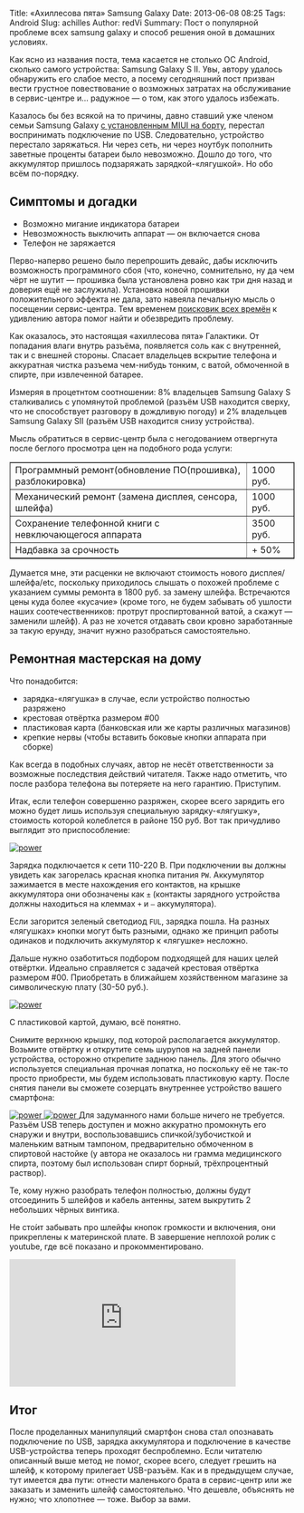 Title: «Ахиллесова пята» Samsung Galaxy
Date: 2013-06-08 08:25
Tags: Android
Slug: achilles
Author: redVi
Summary: Пост о популярной проблеме всех samsung galaxy и способ решения оной в домашних условиях.

Как ясно из названия поста, тема касается не столько ОС Android, сколько самого устройства: Samsung Galaxy S II. Увы, автору удалось обнаружить его слабое место, а посему сегодняшний пост призван вести грустное повествование о возможных затратах на обслуживание в сервис-центре и... радужное — о том, как этого удалось избежать.

Казалось бы без всякой на то причины, давно ставший уже членом семьи Samsung Galaxy [с установленным MIUI на борту](miui.html), перестал воспринимать подключение по USB. Следовательно, устройство перестало заряжаться. Ни через сеть, ни через ноутбук пополнить заветные проценты батареи было невозможно. Дошло до того, что аккумулятор пришлось подзаряжать зарядкой-«лягушкой». Но обо всём по-порядку.

## Симптомы и догадки

- Возможно мигание индикатора батареи
- Невозможность выключить аппарат — он включается снова
- Телефон не заряжается

Перво-наперво решено было перепрошить девайс, дабы исключить возможность программного сбоя (что, конечно, сомнительно, ну да чем чёрт не шутит — прошивка была установлена ровно как три дня назад и доверия ещё не заслужила). Установка новой прошивки положительного эффекта не дала, зато навеяла печальную мысль о посещении сервис-центра. Тем временем [поисковик всех времён](http://g.zeos.in/?q=samsung%20galaxy%20%D0%BD%D0%B5%20%D0%B7%D0%B0%D1%80%D1%8F%D0%B6%D0%B0%D0%B5%D1%82%D1%81%D1%8F) к удивлению автора помог найти и обезвредить проблему.

Как оказалось, это настоящая «ахиллесова пята» Галактики. От попадания влаги внутрь разъёма, появляется соль как с внутренней, так и с внешней стороны. Спасает владельцев вскрытие телефона и аккуратная чистка разъема чем-нибудь тонким, с ватой, обмоченной в спирте, при извлеченной батарее.

Измеряя в процетнтом соотношении: 8% владельцев Samsung Galaxy S сталкивались с упомянутой проблемой (разъём USB находится сверху, что не способствует разговору в дождливую погоду) и 2% владельцев Samsung Galaxy SII (разъём USB находится снизу устройства).

Мысль обратиться в сервис-центр была с негодованием отвергнута после беглого просмотра цен на подобного рода услуги:

<table border="1" cellpadding="0" cellspacing="0">
<tr>
    <td>Программный ремонт(обновление ПО(прошивка), разблокировка)</td>
    <td>1000 руб.</td>
</tr>
<tr>
    <td>Механический ремонт (замена дисплея, сенсора, шлейфа)</td>
    <td>1000 руб.</td>
</tr>
<tr>
    <td>Сохранение телефонной книги с невключающегося аппарата</td>
    <td>3500 руб.</td>
</tr>
<tr>
    <td>Надбавка за срочность</td>
    <td>+ 50%</td>
</tr>
</table>

Думается мне, эти расценки не включают стоимость нового дисплея/шлейфа/etc, поскольку приходилось слышать о похожей проблеме с указанием суммы ремонта в 1800 руб. за замену шлейфа. Встречаются цены куда более «кусачие» (кроме того, не будем забывать об ушлости наших соотечественников: протрут проспиртованной ватой, а скажут — заменили шлейф). А раз не хочется отдавать свои кровно заработанные за такую ерунду, значит нужно разобраться самостоятельно.

## Ремонтная мастерская на дому


Что понадобится:

- зарядка-«лягушка» в случае, если устройство полностью разряжено
- крестовая отвёртка размером #00
- пластиковая карта (банковская или же карты различных магазинов)
- крепкие нервы (чтобы вставить боковые кнопки аппарата при сборке)

Как всегда в подобных случаях, автор не несёт ответственности за возможные последствия действий читателя. Также надо отметить, что после разбора телефона вы потеряете на него гарантию. Приступим.

Итак, если телефон совершенно разряжен, скорее всего зарядить его можно будет лишь используя специальную зарядку-«лягушку», стоимость которой колеблется в районе 150 руб. Вот так причудливо выглядит это приспособление:

<a href="http://farm4.staticflickr.com/3772/9299520093_318cd7d8a3_o.jpg" data-lighter>
  <img src="http://farm4.staticflickr.com/3772/9299520093_318cd7d8a3_o.jpg" alt="power"/>
</a>

Зарядка подключается к сети 110-220 В. При подключении вы должны увидеть как загорелась красная кнопка питания `PW`. Аккумулятор зажимается в месте нахождения его контактов, на крышке аккумулятора они обозначены как `±` (контакты зарядного устройства должны находиться на клеммах `+` и `–` аккумулятора).

Если загорится зеленый светодиод `FUL`, зарядка пошла. На разных «лягушках» кнопки могут быть разными, однако же принцип работы одинаков и подключить аккумулятор к «лягушке» несложно.

Дальше нужно озаботиться подбором подходящей для наших целей отвёртки. Идеально справляется с задачей крестовая отвёртка размером #00. Приобретать в ближайшем хозяйственном магазине за символическую плату (30-50 руб.).

<a href="http://farm6.staticflickr.com/5454/9299520173_89d0ca8158_b.jpg" data-lighter>
  <img src="http://farm6.staticflickr.com/5454/9299520173_89d0ca8158_b.jpg" alt="power"/>
</a>

С пластиковой картой, думаю, всё понятно.

Снимите верхнюю крышку, под которой располагается аккумулятор. Возьмите отвёртку и открутите семь шурупов на задней панели устройства, осторожно открепите заднюю панель. Для этого обычно используется специальная прочная лопатка, но поскольку её не так-то просто приобрести, мы будем использовать пластиковую карту. После снятия панели вы сможете созерцать внутреннее устройство вашего смартфона:

<a href="http://farm3.staticflickr.com/2819/9299520113_050b374069_o.jpg" data-lighter>
  <img src="http://farm3.staticflickr.com/2819/9299520113_050b374069_o.jpg" alt="power"/>
</a>
<a href="http://farm4.staticflickr.com/3682/9299520137_6504e872d3_o.jpg" data-lighter>
  <img src="http://farm4.staticflickr.com/3682/9299520137_6504e872d3_o.jpg" alt="power"/>
</a>
Для задуманного нами больше ничего не требуется. Разъём USB теперь доступен и можно аккуратно промокнуть его снаружи и внутри, воспользовавшись спичкой/зубочисткой и маленьким ватным тампоном, предварительно обмоченном в спиртовой настойке (у автора не оказалось ни грамма медицинского спирта, поэтому был использован спирт борный, трёхпроцентный раствор).

Те, кому нужно разобрать телефон полностью, должны будут отсоединить 5 шлейфов и кабель антенны, затем выкрутить 2 небольших чёрных винтика.

Не сто́ит забывать про шлейфы кнопок громкости и включения, они прикреплены к материнской плате. В завершение неплохой ролик с youtube, где всё показано и прокомментировано.

<div class="video"><iframe width="400" height="225" src="http://www.youtube.com/embed/QptJcePPjkI" frameborder="0" allowfullscreen></iframe></div>

## Итог

После проделанных манипуляций смартфон снова стал опознавать подключение по USB, зарядка аккумулятора и подключение в качестве USB-устройства теперь проходят беспроблемно. Если читателю описанный выше метод не помог, скорее всего, следует грешить на шлейф, к которому прилегает USB-разъём. Как и в предыдущем случае, тут имеется два пути: отнести маленького брата в сервис-центр или же заказать и заменить шлейф самостоятельно. Что дешевле, объяснять не нужно; что хлопотнее — тоже. Выбор за вами.
